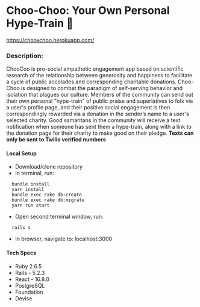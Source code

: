 # Choo-Choo: Your Own Personal Hype-Train :steam_locomotive:

https://chooxchoo.herokuapp.com/

### Description:
ChooCoo is pro-social empathetic engagement app based on scientific research of the relationship between generosity and happiness to facilitate a cycle of public accolades and corresponding charitable donations. Choo-Choo is designed to combat the paradigm of self-serving behavior and isolation that plagues our culture. Members of the community can send out their own personal "hype-train" of public praise and superlatives to folx via a user's profile page, and their positive social engagement is then correspondingly rewarded via a donation in the sender’s name to a user's selected charity. Good samaritans in the community will receive a text notification when someone has sent them a hype-train, along with a link to the donation page for their charity to make good on their pledge. **Texts can only be sent to Twilio verified numbers**

#### Local Setup
- Download/clone repository
- In terminal, run:
```
  bundle install
  yarn install
  bundle exec rake db:create
  bundle exec rake db:migrate
  yarn run start
 ```
- Open second terminal window, run:
```
  rails s
```
- In browser, navigate to: localhost:3000

#### Tech Specs
- Ruby 2.6.5
- Rails - 5.2.3
- React - 16.8.0
- PostgreSQL
- Foundation
- Devise
